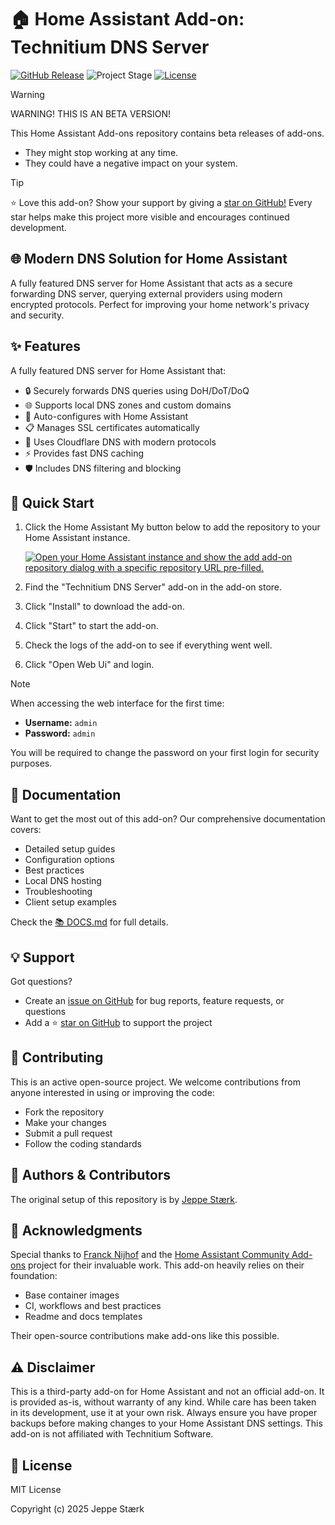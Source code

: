 # 🏠 Home Assistant Add-on: Technitium DNS Server

[![GitHub Release][releases-shield]][releases]
![Project Stage][project-stage-shield]
[![License][license-shield]](LICENSE.md)

> [!WARNING]
> WARNING! THIS IS AN BETA VERSION!
>
> This Home Assistant Add-ons repository contains beta releases of add-ons.
>
> - They might stop working at any time.
> - They could have a negative impact on your system.

> [!TIP]
> ⭐ Love this add-on? Show your support by giving a [star on GitHub!][repository] Every star helps make this project more visible and encourages continued development.

## 🌐 Modern DNS Solution for Home Assistant

A fully featured DNS server for Home Assistant that acts as a secure forwarding DNS server, querying external providers using modern encrypted protocols. Perfect for improving your home network's privacy and security.

## ✨ Features

A fully featured DNS server for Home Assistant that:

- 🔒 Securely forwards DNS queries using DoH/DoT/DoQ
- 🌐 Supports local DNS zones and custom domains
- 🔄 Auto-configures with Home Assistant
- 📋 Manages SSL certificates automatically
- 🚀 Uses Cloudflare DNS with modern protocols
- ⚡ Provides fast DNS caching
- 🛡️ Includes DNS filtering and blocking

## 🏃 Quick Start

1. Click the Home Assistant My button below to add the repository to your Home Assistant instance.

   [![Open your Home Assistant instance and show the add add-on repository dialog with a specific repository URL pre-filled.](https://my.home-assistant.io/badges/supervisor_add_addon_repository.svg)](https://my.home-assistant.io/redirect/supervisor_add_addon_repository/?repository_url=https%3A%2F%2Fgithub.com%2Fstaerk-ha-addons%2Frepository)

2. Find the "Technitium DNS Server" add-on in the add-on store.
3. Click "Install" to download the add-on.
4. Click "Start" to start the add-on.
5. Check the logs of the add-on to see if everything went well.
6. Click "Open Web Ui" and login.

> [!NOTE]
> When accessing the web interface for the first time:
>
> - **Username:** `admin`
> - **Password:** `admin`
>
> You will be required to change the password on your first login for security purposes.

## 📖 Documentation

Want to get the most out of this add-on? Our comprehensive documentation covers:

- Detailed setup guides
- Configuration options
- Best practices
- Local DNS hosting
- Troubleshooting
- Client setup examples

Check the [:books: DOCS.md][docs] for full details.

## 💡 Support

Got questions?

- Create an [issue on GitHub][issue] for bug reports, feature requests, or questions
- Add a ⭐️ [star on GitHub][repository] to support the project

## 🤝 Contributing

This is an active open-source project. We welcome contributions from anyone interested in using or improving the code:

- Fork the repository
- Make your changes
- Submit a pull request
- Follow the coding standards

## 👥 Authors & Contributors

The original setup of this repository is by [Jeppe Stærk][staerk].

## 🙏 Acknowledgments

Special thanks to [Franck Nijhof][frenck] and the [Home Assistant Community Add-ons][ha-addons] project for their invaluable work. This add-on heavily relies on their foundation:

- Base container images
- CI, workflows and best practices
- Readme and docs templates

Their open-source contributions make add-ons like this possible.

## ⚠️ Disclaimer

This is a third-party add-on for Home Assistant and not an official add-on. It is provided as-is, without warranty of any kind. While care has been taken in its development, use it at your own risk. Always ensure you have proper backups before making changes to your Home Assistant DNS settings. This add-on is not affiliated with Technitium Software.

## 📄 License

MIT License

Copyright (c) 2025 Jeppe Stærk

[docs]: https://github.com/staerk-ha-addons/addon-technitium-dns/blob/main/technitium-dns/DOCS.md
[frenck]: https://github.com/frenck
[issue]: https://github.com/staerk-ha-addons/addon-technitium-dns/issues
[releases-shield]: https://img.shields.io/github/release/staerk-ha-addons/addon-technitium-dns.svg
[releases]: https://github.com/staerk-ha-addons/addon-technitium-dns/releases
[repository]: https://github.com/staerk-ha-addons/repository
[staerk]: https://github.com/jepestaerk
[project-stage-shield]: https://img.shields.io/badge/project%20stage-experimental-yellow.svg
[license-shield]: https://img.shields.io/github/license/staerk-ha-addons/addon-technitium-dns.svg
[ha-addons]: https://addons.community/
